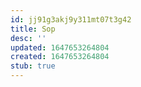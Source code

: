 ```yaml
---
id: jj91g3akj9y311mt07t3g42
title: Sop
desc: ''
updated: 1647653264804
created: 1647653264804
stub: true
---
```


